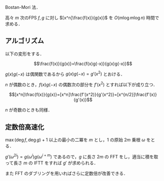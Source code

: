 Bostan-Mori 法．

高々 $m$ 次のFPS $f,g$ に対し $[x^n]\frac{f(x)}{g(x)}$ を $O(m\log m\log n)$ 時間で求める．

## アルゴリズム

以下の変形をする．

$$\frac{f(x)}{g(x)}=\frac{f(x)g(-x)}{g(x)g(-x)}$$

$g(x)g(-x)$ は偶関数であるから $g(x)g(-x)=g'(x^2)$ とおける．

$n$ が偶数のとき，$f(x)g(-x)$ の偶数次の部分を $f'(x^2)$ とすれば以下が成り立つ．

$$[x^n]\frac{f(x)}{g(x)}=[x^n]\frac{f'(x^2)}{g'(x^2)}=[x^{n/2}]\frac{f'(x)}{g'(x)}$$

$n$ が奇数のときも同様．

## 定数倍高速化

$\max(\deg f,\deg g)+1$ 以上の最小の二冪を $m$ とし，$1$ の原始 $2m$ 乗根 $\omega$ をとる．

$g'(\omega^{2i})=g(\omega^i)g(\omega^{i+m})$ であるので，$g$ に長さ $2m$ の FFT をし，適当に積を取って長さ $m$ の IFTT をすれば $g'$ が求められる．

また FFT のダブリングを用いればさらに定数倍が改善できる．